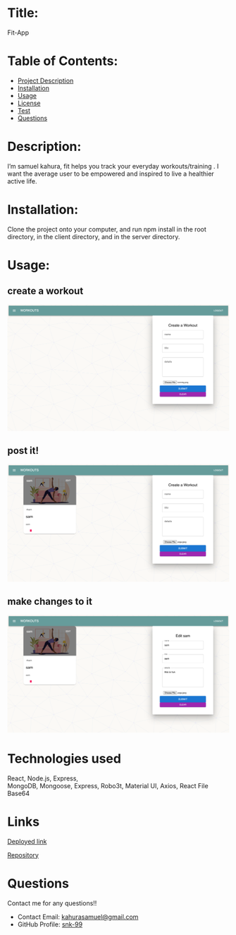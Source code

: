 
  # Title:
  Fit-App
  

  # Table of Contents: 
  * [Project Description](#description)
  * [Installation](#installation)
  * [Usage](#usage)
  * [License](#license)
  * [Test](#test)
  * [Questions](#questions)
  
  # Description:
   I’m samuel kahura, fit helps you track your everyday workouts/training . I want the average user to be empowered and inspired to live a healthier active life.
  # Installation:
  Clone the project onto your computer, and run npm install in the root directory, in the client directory, and in the server directory.
  # Usage:
  
  ## create a workout 
  ![...](./img/create.png)
  ## post it!
  ![...](./img/post.png)
   ## make changes to it
  ![...](./img/edit.png)

  # Technologies used
  React, 
  Node.js, 
  Express,  
  MongoDB, 
  Mongoose,
  Express, 
  Robo3t, 
  Material UI,
  Axios,
  React File Base64
 
  

  # Links
 [Deployed link](https://shrouded-mesa-55295.herokuapp.com/)

 [Repository](https://github.com/snk-99/fit-app)
  # Questions
  Contact me for any questions!!
  * Contact Email: kahurasamuel@gmail.com
  * GitHub Profile: [snk-99](https://github.com/snk-99snk-99)


